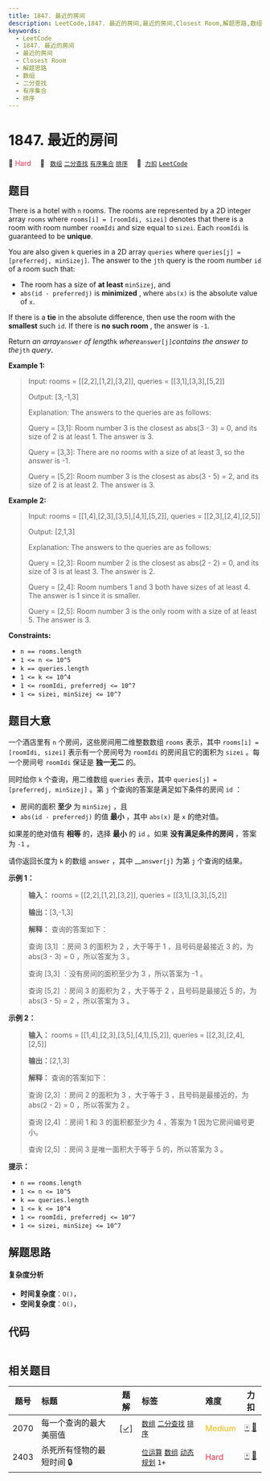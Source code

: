 ```yaml
---
title: 1847. 最近的房间
description: LeetCode,1847. 最近的房间,最近的房间,Closest Room,解题思路,数组,二分查找,有序集合,排序
keywords:
  - LeetCode
  - 1847. 最近的房间
  - 最近的房间
  - Closest Room
  - 解题思路
  - 数组
  - 二分查找
  - 有序集合
  - 排序
---
```


# 1847. 最近的房间

🔴 <font color=#ff334b>Hard</font>&emsp; 🔖&ensp; [`数组`](/tag/array.md) [`二分查找`](/tag/binary-search.md) [`有序集合`](/tag/ordered-set.md) [`排序`](/tag/sorting.md)&emsp; 🔗&ensp;[`力扣`](https://leetcode.cn/problems/closest-room) [`LeetCode`](https://leetcode.com/problems/closest-room)

## 题目

There is a hotel with `n` rooms. The rooms are represented by a 2D integer
array `rooms` where `rooms[i] = [roomIdi, sizei]` denotes that there is a room
with room number `roomIdi` and size equal to `sizei`. Each `roomIdi` is
guaranteed to be **unique**.

You are also given `k` queries in a 2D array `queries` where `queries[j] =
[preferredj, minSizej]`. The answer to the `jth` query is the room number `id`
of a room such that:

  * The room has a size of **at least** `minSizej`, and
  * `abs(id - preferredj)` is **minimized** , where `abs(x)` is the absolute value of `x`.

If there is a **tie** in the absolute difference, then use the room with the
**smallest** such `id`. If there is **no such room** , the answer is `-1`.

Return _an array_`answer` _of length_`k` _where_`answer[j]`_contains the
answer to the_`jth` _query_.



**Example 1:**

> Input: rooms = [[2,2],[1,2],[3,2]], queries = [[3,1],[3,3],[5,2]]
> 
> Output: [3,-1,3]
> 
> Explanation: The answers to the queries are as follows:
> 
> Query = [3,1]: Room number 3 is the closest as abs(3 - 3) = 0, and its size of 2 is at least 1. The answer is 3.
> 
> Query = [3,3]: There are no rooms with a size of at least 3, so the answer is -1.
> 
> Query = [5,2]: Room number 3 is the closest as abs(3 - 5) = 2, and its size of 2 is at least 2. The answer is 3.

**Example 2:**

> Input: rooms = [[1,4],[2,3],[3,5],[4,1],[5,2]], queries = [[2,3],[2,4],[2,5]]
> 
> Output: [2,1,3]
> 
> Explanation: The answers to the queries are as follows:
> 
> Query = [2,3]: Room number 2 is the closest as abs(2 - 2) = 0, and its size of 3 is at least 3. The answer is 2.
> 
> Query = [2,4]: Room numbers 1 and 3 both have sizes of at least 4. The answer is 1 since it is smaller.
> 
> Query = [2,5]: Room number 3 is the only room with a size of at least 5. The answer is 3.



**Constraints:**

  * `n == rooms.length`
  * `1 <= n <= 10^5`
  * `k == queries.length`
  * `1 <= k <= 10^4`
  * `1 <= roomIdi, preferredj <= 10^7`
  * `1 <= sizei, minSizej <= 10^7`


## 题目大意

一个酒店里有 `n` 个房间，这些房间用二维整数数组 `rooms` 表示，其中 `rooms[i] = [roomIdi, sizei]`
表示有一个房间号为 `roomIdi` 的房间且它的面积为 `sizei` 。每一个房间号 `roomIdi` 保证是 **独一无二** 的。

同时给你 `k` 个查询，用二维数组 `queries` 表示，其中 `queries[j] = [preferredj, minSizej]` 。第
`j` 个查询的答案是满足如下条件的房间 `id` ：

  * 房间的面积 **至少** 为 `minSizej` ，且
  * `abs(id - preferredj)` 的值 **最小** ，其中 `abs(x)` 是 `x` 的绝对值。

如果差的绝对值有 **相等** 的，选择 **最小** 的 `id` 。如果 **没有满足条件的房间** ，答案为 `-1` 。

请你返回长度为 `k` 的数组 `answer` ，其中 __`answer[j]` 为第 `j` 个查询的结果。

**示例 1：**

> 
> 
> 
> 
> 
> **输入：** rooms = [[2,2],[1,2],[3,2]], queries = [[3,1],[3,3],[5,2]]
> 
> **输出：**[3,-1,3]
> 
> **解释：** 查询的答案如下：
> 
> 查询 [3,1] ：房间 3 的面积为 2 ，大于等于 1 ，且号码是最接近 3 的，为 abs(3 - 3) = 0 ，所以答案为 3 。
> 
> 查询 [3,3] ：没有房间的面积至少为 3 ，所以答案为 -1 。
> 
> 查询 [5,2] ：房间 3 的面积为 2 ，大于等于 2 ，且号码是最接近 5 的，为 abs(3 - 5) = 2 ，所以答案为 3 。

**示例 2：**

> 
> 
> 
> 
> 
> **输入：** rooms = [[1,4],[2,3],[3,5],[4,1],[5,2]], queries = [[2,3],[2,4],[2,5]]
> 
> **输出：**[2,1,3]
> 
> **解释：** 查询的答案如下：
> 
> 查询 [2,3] ：房间 2 的面积为 3 ，大于等于 3 ，且号码是最接近的，为 abs(2 - 2) = 0 ，所以答案为 2 。
> 
> 查询 [2,4] ：房间 1 和 3 的面积都至少为 4 ，答案为 1 因为它房间编号更小。
> 
> 查询 [2,5] ：房间 3 是唯一面积大于等于 5 的，所以答案为 3 。

**提示：**

  * `n == rooms.length`
  * `1 <= n <= 10^5`
  * `k == queries.length`
  * `1 <= k <= 10^4`
  * `1 <= roomIdi, preferredj <= 10^7`
  * `1 <= sizei, minSizej <= 10^7`


## 解题思路

#### 复杂度分析

- **时间复杂度**：`O()`，
- **空间复杂度**：`O()`，

## 代码

```javascript

```

## 相关题目

<!-- prettier-ignore -->
| 题号 | 标题 | 题解 | 标签 | 难度 | 力扣 |
| :------: | :------ | :------: | :------ | :------ | :------: |
| 2070 | 每一个查询的最大美丽值 | [[✓]](/problem/2070.md) |  [`数组`](/tag/array.md) [`二分查找`](/tag/binary-search.md) [`排序`](/tag/sorting.md) | <font color=#ffb800>Medium</font> | [🀄️](https://leetcode.cn/problems/most-beautiful-item-for-each-query) [🔗](https://leetcode.com/problems/most-beautiful-item-for-each-query) |
| 2403 | 杀死所有怪物的最短时间 🔒 |  |  [`位运算`](/tag/bit-manipulation.md) [`数组`](/tag/array.md) [`动态规划`](/tag/dynamic-programming.md) `1+` | <font color=#ff334b>Hard</font> | [🀄️](https://leetcode.cn/problems/minimum-time-to-kill-all-monsters) [🔗](https://leetcode.com/problems/minimum-time-to-kill-all-monsters) |
